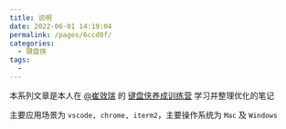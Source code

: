 ```yaml
---
title: 说明
date: 2022-06-01 14:19:04
permalink: /pages/6ccd0f/
categories:
  - 键盘侠
tags:
  -
---
```


本系列文章是本人在 [@崔效瑞](https://github.com/cuixiaorui) 的 [键盘侠养成训练营](https://appewiejl9g3764.h5.xiaoeknow.com/p/course/ecourse/course_28y3lTEa0pnA2HVLtZiz1vQ2kH4) 学习并整理优化的笔记

主要应用场景为 `vscode, chrome, iterm2`，主要操作系统为 `Mac` 及 `Windows`
